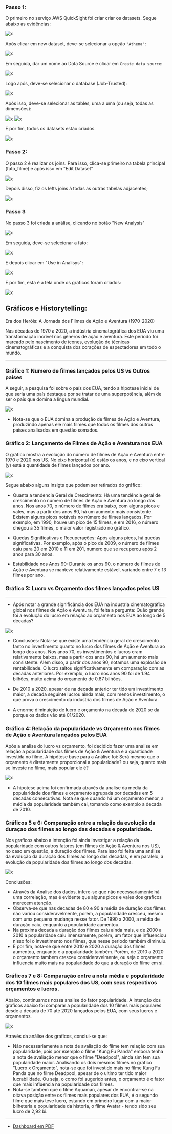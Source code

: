 ### Passo 1:

O primeiro no serviço AWS QuickSight foi criar criar os datasets. Segue abaixo as evidências:

![x](./..//evidencias/01_01_criando_datasets.png)

Após clicar em new dataset, deve-se selecionar a opção ``"Athena"``:

![x](./..//evidencias/01_02_selecao_athena.png)

Em seguida, dar um nome ao Data Source e clicar em ``Create data source``:

![x](./..//evidencias/01_03_criacao_dataset_pt3.png)

Logo após, deve-se selecionar o database (Job-Trusted):

![x](./..//evidencias/01_04_criacao_dataset_pt4.png)

Após isso, deve-se selecionar as tables, uma a uma (ou seja, todas as dimensões):

![x](./..//evidencias/01_05_criacao_dataset_pt5.png)
![x](./..//evidencias/01_06_criacao_dataset_pt6.png)

E por fim, todos os datasets estão criados.

![x](./..//evidencias/01_07_criacao_dataset_pt7.png)

### Passo 2:

O passo 2 é realizar os joins. Para isso, clica-se primeiro na tabela principal (fato_filme) e após isso em "Edit Dataset"

![x](./..//evidencias/02_realizando_join.png)

Depois disso, fiz os lefts joins à todas as outras tabelas adjacentes;

![x](./..//evidencias/02_02_lefts_joins_fato.png)

### Passo 3

No passo 3 foi criada a análise, clicando no botão "New Analysis"

![x](./..//evidencias/03_criando_analise.png)

Em seguida, deve-se selecionar a fato:

![x](./..//evidencias/04_selecionando_dataset.png)

E depois clicar em "Use in Analisys":

![x](./..//evidencias/05_usando_em_analise.png)

E por fim, esta é a tela onde os graficos foram criados:

![x](./..//evidencias/06_tela_final.png)



## Gráficos e Historytelling:

Era dos Heróis: A Jornada dos Filmes de Ação e Aventura (1970-2020)

Nas décadas de 1970 a 2020, a indústria cinematográfica dos EUA viu uma transformação incrível nos gêneros de ação e aventura. Este período foi marcado pelo nascimento de ícones, evolução de técnicas cinematográficas e a conquista dos corações de espectadores em todo o mundo. 


--- 

### Gráfico 1: Numero de filmes lançados pelos US vs Outros países

A seguir, a pesquisa foi sobre o país dos EUA, tendo a hipotese inicial de que seria uma país destaque por se tratar de uma superpotência, além de ser o país que domina a lingua mundial.

![x](./..//evidencias/graficos/02_lancamento_filmes_eua_vs_outros.png)

- Nota-se que o EUA domina a produção de filmes de Ação e Aventura, produzindo apenas ele mais filmes que todos os filmes dos outros países analisados em questão somados.

### Gráfico 2: Lançamento de Filmes de Ação e Aventura nos EUA

O gráfico mostra a evolução do número de filmes de Ação e Aventura entre 1970 e 2020 nos US. No eixo horizontal (x) estão os anos, e no eixo vertical (y) está a quantidade de filmes lançados por ano.

![x](./..//evidencias/graficos//01_lancamento_filmes_tempo.png)

Segue abaixo alguns insigts que podem ser retirados do gráfico:

- Quanta a tendencia Geral de Crescimento: Há uma tendência geral de crescimento no número de filmes de Ação e Aventura ao longo dos anos. Nos anos 70, o número de filmes era baixo, com alguns picos e vales, mas a partir dos anos 80, há um aumento mais consistente. Existem alguns picos notáveis no número de filmes lançados. Por exemplo, em 1990, houve um pico de 15 filmes, e em 2016, o número chegou a 35 filmes, o maior valor registrado no gráfico.

- Quedas Significativas e Recuperações: Após alguns picos, há quedas significativas. Por exemplo, após o pico de 2009, o número de filmes caiu para 20 em 2010 e 11 em 201, numero que se recuperou após 2 anos para 30 anos.

- Estabilidade nos Anos 90: Durante os anos 90, o número de filmes de Ação e Aventura se manteve relativamente estável, variando entre 7 e 13 filmes por ano.


### Gráfico 3: Lucro vs Orçamento dos filmes lançados pelos US

---

- Após notar a grande significância dos EUA na industria cinematográfica global nos filmes de Ação e Aventura, foi feita a pergunta: Quão grande foi a evolução do lucro em relação ao orçamento nos EUA ao longo de 5 décadas?

![x](./..//evidencias/graficos/04_relacao_lucro_orcamento.png)


- Conclusões: Nota-se que existe uma tendência geral de crescimento tanto no investimento quanto no lucro dos filmes de Ação e Aventura ao longo dos anos. Nos anos 70, os investimentos e lucros eram relativamente baixos, mas a partir dos anos 90, há um aumento mais consistente. Além disso, a partir dos anos 90, notamos uma explosão de rentabilidade. O lucro saltou significativamente em comparação com as décadas anteriores. Por exemplo, o lucro nos anos 90 foi de 1.94 bilhões, muito acima do orçamento de 0.87 bilhões.

- De 2010 a 2020, apesar de na decada anterior ter tido um investimento maior, a decada seguinte lucrou ainda mais, com menos investimento, o que prova o crescimento da industria dos filmes de Ação e Aventura.

- A enorme diminuição de lucro e orçamento na década de 2020 se da porque os dados vão até 01/2020.


### Gráfico 4: Relação da popularidade vs Orçamento nos filmes de Ação e Aventura lançados pelos EUA

Após a analise do lucro vs orçamento, foi decidido fazer uma analise em relação a popularidade dos filmes de Ação & Aventura e a quantidade investida no filme. A hipótese base para a Análise foi: Será mesmo que o orçamento é diretamente proporcional a popularidade? ou seja, quanto mais se investe no filme, mais popular ele é?

![x](./..//evidencias/graficos/05_relacao_popularidade_investimento.png)

- A hipotese acima foi confirmada através da analise da media da popularidade dos filmes e orçamento agrupada por decadas em 5 decadas consecutivas. Nota se que quando há um orçamento menor, a média da popularidade também cai, tomando como exemplo a decada de 2010.

### Gráficos 5 e 6: Comparação entre a relação da evolução da duraçao dos filmes ao longo das decadas e popularidade.

Nos graficos abaixo a intenção foi ainda investigar a relação da popularidade com outros fatores (em filmes de Ação & Aventura nos US), no caso em questão, a duração dos filmes. Para isso foi feita uma análise da evolução da duração dos filmes ao longo das decadas, e em paralelo, a evolução da popularidade dos filmes ao longo dos decadas.


![x](./..//evidencias/graficos/06_grafico_06.png)


Conclusões:
- Através da Analise dos dados, infere-se que não necessariamente há uma correlação, mas é evidente que alguns picos e vales dos graficos merecem atenção. 
- Observa-se que nas decadas de 80 e 90 a média de duração dos filmes não variou consideravelmente, porém, a popularidade cresceu, mesmo com uma pequena mudança nesse fator. De 1990 a 2000, a média de duração caiu, enquanto a popularidade aumentou.
- Na proxima decada a duração dos filmes caiu ainda mais, e de 2000 a 2010 a popularidade caiu imensamente, porém, um fator que influenciou nisso foi o investimento nos filmes, que nesse periodo também diminuiu.
- E por fim, nota-se que entre 2010 e 2020 a duração dos filmes aumentou, enquanto e a popularidade também. Porém, de 2010 a 2020 o orçamento tambem cresceu consideravelmente, ou seja o orçamento influencia muito mais na popularidade do que a duração do filme em si.

### Gráficos 7 e 8: Comparação entre a nota média e popularidade dos 10 filmes mais populares dos US, com seus respectivos orçamentos e lucros.

Abaixo, continuamos nossa analise do fator popularidade. A intenção dos graficos abaixo foi comparar a popularidade dos 10 filmes mais populares desde a decada de 70 até 2020 lançados pelos EUA, com seus lucros e orçamentos. 

![x](./..//evidencias/graficos/08_graficos_08_e_09.png)

Através da análise dos graficos, conclui-se que:

- Não necessariamente a nota de avaliação do filme tem relação com sua popularidade, pois por exemplo o filme "Kung Fu Panda" embora tenha a nota de avaliação menor que o filme "Deadpool", ainda sim tem sua popularidade maior. Analisando os dois mesmos filmes no grafico "Lucro x Orçamento", nota-se que foi investido mais no filme Kung Fu Panda que no filme Deadpool, apesar de o ultimo ter tido maior lucrabilidade. Ou seja, o como foi sugerido antes, o orçamento é o fator que mais influencia na popularidade dos filmes.
- Nota-se tambem que o filme Aquaman, apesar de encontrar-se na oitava posição entre os filmes mais populares dos EUA, é o segundo filme que mais teve lucro, estando em primeiro lugar com a maior bilheteria e popularidade da historia, o filme Avatar - tendo sido seu lucro de 2,92 bi.

--- 

- [Dashboard em PDF](https://github.com/rafaprado013/Programa_de_Bolsas_Compass_Rafael_Prado/tree/main/Sprint%2010/Desafio/Dashboard) 
